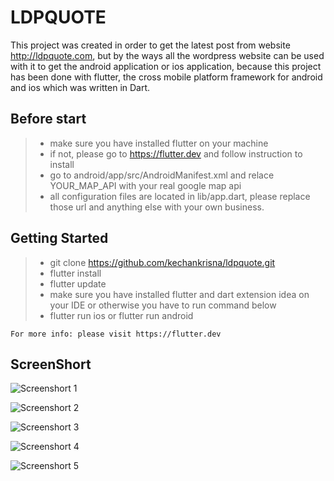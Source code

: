 # LDPQUOTE

This project was created in order to get the latest post from website http://ldpquote.com, but by the ways all the wordpress website can be used with it to get the android application or ios application, because this project has been done with flutter, the cross mobile platform framework for android and ios which was written in Dart.


## Before start

> - make sure you have installed flutter on your machine
> - if not, please go to https://flutter.dev and follow instruction to install
> - go to android/app/src/AndroidManifest.xml and relace YOUR_MAP_API with your real google map api
> - all configuration files are located in lib/app.dart, please replace those url and anything else with your own business.

## Getting Started

> - git clone https://github.com/kechankrisna/ldpquote.git
> - flutter install 
> - flutter update 
> - make sure you have installed flutter and dart extension idea on your IDE or otherwise you have to run command below
> - flutter run ios or flutter run android

    For more info: please visit https://flutter.dev

## ScreenShort

![Screenshort 1](https://raw.githubusercontent.com/kechankrisna/ldpquote/master/screens/screenshort1.png)

![Screenshort 2](https://raw.githubusercontent.com/kechankrisna/ldpquote/master/screens/screenshort2.png)

![Screenshort 3](https://raw.githubusercontent.com/kechankrisna/ldpquote/master/screens/screenshort3.png)

![Screenshort 4](https://raw.githubusercontent.com/kechankrisna/ldpquote/master/screens/screenshort4.png)

![Screenshort 5](https://raw.githubusercontent.com/kechankrisna/ldpquote/master/screens/screenshort5.png)